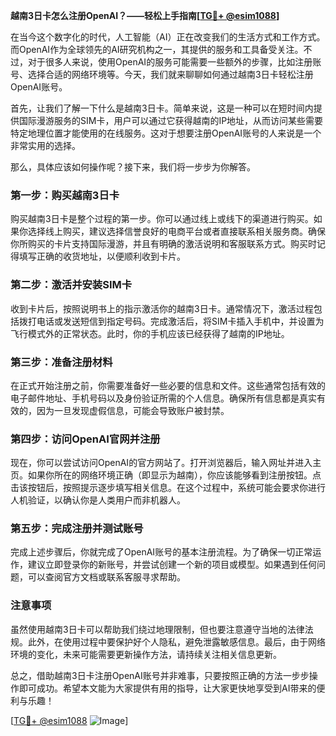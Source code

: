 **越南3日卡怎么注册OpenAI？——轻松上手指南[[TG💪+ @esim1088](https://t.me/s/esim1088)]**

在当今这个数字化的时代，人工智能（AI）正在改变我们的生活方式和工作方式。而OpenAI作为全球领先的AI研究机构之一，其提供的服务和工具备受关注。不过，对于很多人来说，使用OpenAI的服务可能需要一些额外的步骤，比如注册账号、选择合适的网络环境等。今天，我们就来聊聊如何通过越南3日卡轻松注册OpenAI账号。

首先，让我们了解一下什么是越南3日卡。简单来说，这是一种可以在短时间内提供国际漫游服务的SIM卡，用户可以通过它获得越南的IP地址，从而访问某些需要特定地理位置才能使用的在线服务。这对于想要注册OpenAI账号的人来说是一个非常实用的选择。

那么，具体应该如何操作呢？接下来，我们将一步步为你解答。

### 第一步：购买越南3日卡

购买越南3日卡是整个过程的第一步。你可以通过线上或线下的渠道进行购买。如果你选择线上购买，建议选择信誉良好的电商平台或者直接联系相关服务商。确保你所购买的卡片支持国际漫游，并且有明确的激活说明和客服联系方式。购买时记得填写正确的收货地址，以便顺利收到卡片。

### 第二步：激活并安装SIM卡

收到卡片后，按照说明书上的指示激活你的越南3日卡。通常情况下，激活过程包括拨打电话或发送短信到指定号码。完成激活后，将SIM卡插入手机中，并设置为飞行模式外的正常状态。此时，你的手机应该已经获得了越南的IP地址。

### 第三步：准备注册材料

在正式开始注册之前，你需要准备好一些必要的信息和文件。这些通常包括有效的电子邮件地址、手机号码以及身份验证所需的个人信息。确保所有信息都是真实有效的，因为一旦发现虚假信息，可能会导致账户被封禁。

### 第四步：访问OpenAI官网并注册

现在，你可以尝试访问OpenAI的官方网站了。打开浏览器后，输入网址并进入主页。如果你所在的网络环境正确（即显示为越南），你应该能够看到注册按钮。点击该按钮后，按照提示逐步填写相关信息。在这个过程中，系统可能会要求你进行人机验证，以确认你是人类用户而非机器人。

### 第五步：完成注册并测试账号

完成上述步骤后，你就完成了OpenAI账号的基本注册流程。为了确保一切正常运作，建议立即登录你的新账号，并尝试创建一个新的项目或模型。如果遇到任何问题，可以查阅官方文档或联系客服寻求帮助。

### 注意事项

虽然使用越南3日卡可以帮助我们绕过地理限制，但也要注意遵守当地的法律法规。此外，在使用过程中要保护好个人隐私，避免泄露敏感信息。最后，由于网络环境的变化，未来可能需要更新操作方法，请持续关注相关信息更新。

总之，借助越南3日卡注册OpenAI账号并非难事，只要按照正确的方法一步步操作即可成功。希望本文能为大家提供有用的指导，让大家更快地享受到AI带来的便利与乐趣！

[[TG💪+ @esim1088](https://t.me/s/esim1088) ![Image](https://i.postimg.cc/4NQfJmqS/Snipaste-2025-05-13-00-14-12.png)]